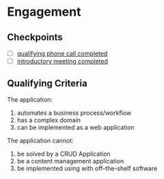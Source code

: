 # Engagement

## Checkpoints

* [ ] [qualifying phone call completed](qualifying-phone-call.md)
* [ ] [introductory meeting completed](introductory-meeting.md)

## Qualifying Criteria

The application:

1. automates a business process/workflow
2. has a complex domain
3. can be implemented as a web application

The application cannot:

1. be solved by a CRUD Application
2. be a content management application
3. be implemented using with off-the-shelf software

